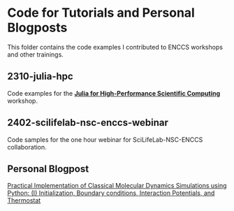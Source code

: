 # Code for Tutorials and Personal Blogposts

This folder contains the code examples I contributed to ENCCS workshops and other trainings.

## 2310-julia-hpc

Code examples for the [**Julia for High-Performance Scientific Computing**](https://enccs.github.io/julia-for-hpc/) workshop.


## 2402-scilifelab-nsc-enccs-webinar

Code samples for the one hour webinar for SciLifeLab-NSC-ENCCS collaboration.


## Personal Blogpost

[Practical Implementation of Classical Molecular Dynamics Simulations using Python: (I) Initialization, Boundary conditions, Interaction Potentials, and Thermostat](https://hackmd.io/@yonglei/blog-intro-md-python-1)





